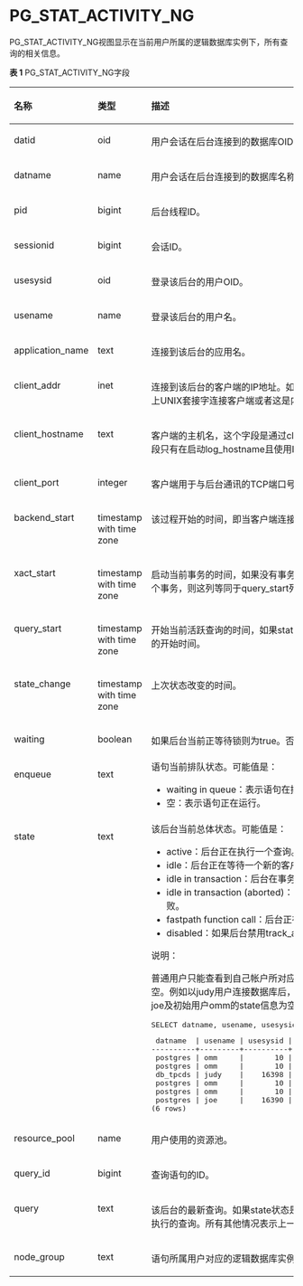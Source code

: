 # PG\_STAT\_ACTIVITY\_NG<a name="ZH-CN_TOPIC_0000001197514779"></a>

PG\_STAT\_ACTIVITY\_NG视图显示在当前用户所属的逻辑数据库实例下，所有查询的相关信息。

**表 1**  PG\_STAT\_ACTIVITY\_NG字段

<a name="zh-cn_topic_0059777972_tee2fe32d5a344ee0bf91021e20828899"></a>
<table><thead align="left"><tr id="zh-cn_topic_0059777972_r3ebd4546663a496ea635e034ce55ee0e"><th class="cellrowborder" valign="top" width="33.269999999999996%" id="mcps1.2.4.1.1"><p id="zh-cn_topic_0059777972_a0ad3fea1ca654b24bd7a85477f5c15ff"><a name="zh-cn_topic_0059777972_a0ad3fea1ca654b24bd7a85477f5c15ff"></a><a name="zh-cn_topic_0059777972_a0ad3fea1ca654b24bd7a85477f5c15ff"></a>名称</p>
</th>
<th class="cellrowborder" valign="top" width="18.279999999999998%" id="mcps1.2.4.1.2"><p id="zh-cn_topic_0059777972_aa572b0c58cc14891943d2627068c7b14"><a name="zh-cn_topic_0059777972_aa572b0c58cc14891943d2627068c7b14"></a><a name="zh-cn_topic_0059777972_aa572b0c58cc14891943d2627068c7b14"></a>类型</p>
</th>
<th class="cellrowborder" valign="top" width="48.449999999999996%" id="mcps1.2.4.1.3"><p id="zh-cn_topic_0059777972_a2726a44bf01549b4b583dc20a775e677"><a name="zh-cn_topic_0059777972_a2726a44bf01549b4b583dc20a775e677"></a><a name="zh-cn_topic_0059777972_a2726a44bf01549b4b583dc20a775e677"></a>描述</p>
</th>
</tr>
</thead>
<tbody><tr id="zh-cn_topic_0059777972_rf208f03c28194962997d97334eb4ce73"><td class="cellrowborder" valign="top" width="33.269999999999996%" headers="mcps1.2.4.1.1 "><p id="zh-cn_topic_0059777972_a3c0d3a92c7334476a0abf65843a2bf6c"><a name="zh-cn_topic_0059777972_a3c0d3a92c7334476a0abf65843a2bf6c"></a><a name="zh-cn_topic_0059777972_a3c0d3a92c7334476a0abf65843a2bf6c"></a>datid</p>
</td>
<td class="cellrowborder" valign="top" width="18.279999999999998%" headers="mcps1.2.4.1.2 "><p id="zh-cn_topic_0059777972_a5ee316aab1c24766a6d8d6a5113e8ae4"><a name="zh-cn_topic_0059777972_a5ee316aab1c24766a6d8d6a5113e8ae4"></a><a name="zh-cn_topic_0059777972_a5ee316aab1c24766a6d8d6a5113e8ae4"></a>oid</p>
</td>
<td class="cellrowborder" valign="top" width="48.449999999999996%" headers="mcps1.2.4.1.3 "><p id="zh-cn_topic_0059777972_ae5a2238d3ac74490b4b57f18552b33ca"><a name="zh-cn_topic_0059777972_ae5a2238d3ac74490b4b57f18552b33ca"></a><a name="zh-cn_topic_0059777972_ae5a2238d3ac74490b4b57f18552b33ca"></a>用户会话在后台连接到的数据库OID。</p>
</td>
</tr>
<tr id="zh-cn_topic_0059777972_r276e7d5e9a0547fb9f264ba45858cae8"><td class="cellrowborder" valign="top" width="33.269999999999996%" headers="mcps1.2.4.1.1 "><p id="zh-cn_topic_0059777972_a9239e0bd11e24345989a0ef489e3a8c5"><a name="zh-cn_topic_0059777972_a9239e0bd11e24345989a0ef489e3a8c5"></a><a name="zh-cn_topic_0059777972_a9239e0bd11e24345989a0ef489e3a8c5"></a>datname</p>
</td>
<td class="cellrowborder" valign="top" width="18.279999999999998%" headers="mcps1.2.4.1.2 "><p id="zh-cn_topic_0059777972_a62b8fb5c877d46ddba97fdb080747314"><a name="zh-cn_topic_0059777972_a62b8fb5c877d46ddba97fdb080747314"></a><a name="zh-cn_topic_0059777972_a62b8fb5c877d46ddba97fdb080747314"></a>name</p>
</td>
<td class="cellrowborder" valign="top" width="48.449999999999996%" headers="mcps1.2.4.1.3 "><p id="zh-cn_topic_0059777972_a97fc56f4b16a460c996d42f703180c56"><a name="zh-cn_topic_0059777972_a97fc56f4b16a460c996d42f703180c56"></a><a name="zh-cn_topic_0059777972_a97fc56f4b16a460c996d42f703180c56"></a>用户会话在后台连接到的数据库名称。</p>
</td>
</tr>
<tr id="zh-cn_topic_0059777972_rb92fde6d03d64f8b8a27137885f86829"><td class="cellrowborder" valign="top" width="33.269999999999996%" headers="mcps1.2.4.1.1 "><p id="zh-cn_topic_0059777972_ae5398d420a3143eb995b80bba6205b4a"><a name="zh-cn_topic_0059777972_ae5398d420a3143eb995b80bba6205b4a"></a><a name="zh-cn_topic_0059777972_ae5398d420a3143eb995b80bba6205b4a"></a>pid</p>
</td>
<td class="cellrowborder" valign="top" width="18.279999999999998%" headers="mcps1.2.4.1.2 "><p id="zh-cn_topic_0059777972_ad88acb7c39ed43c7976097a7f1a76a75"><a name="zh-cn_topic_0059777972_ad88acb7c39ed43c7976097a7f1a76a75"></a><a name="zh-cn_topic_0059777972_ad88acb7c39ed43c7976097a7f1a76a75"></a>bigint</p>
</td>
<td class="cellrowborder" valign="top" width="48.449999999999996%" headers="mcps1.2.4.1.3 "><p id="zh-cn_topic_0059777972_a1cd1edb6859941d19b1acc096b0c3b3d"><a name="zh-cn_topic_0059777972_a1cd1edb6859941d19b1acc096b0c3b3d"></a><a name="zh-cn_topic_0059777972_a1cd1edb6859941d19b1acc096b0c3b3d"></a>后台线程ID。</p>
</td>
</tr>
<tr id="row12605252131912"><td class="cellrowborder" valign="top" width="33.269999999999996%" headers="mcps1.2.4.1.1 "><p id="p146053528192"><a name="p146053528192"></a><a name="p146053528192"></a>sessionid</p>
</td>
<td class="cellrowborder" valign="top" width="18.279999999999998%" headers="mcps1.2.4.1.2 "><p id="p760535291917"><a name="p760535291917"></a><a name="p760535291917"></a>bigint</p>
</td>
<td class="cellrowborder" valign="top" width="48.449999999999996%" headers="mcps1.2.4.1.3 "><p id="p76051452111911"><a name="p76051452111911"></a><a name="p76051452111911"></a>会话ID。</p>
</td>
</tr>
<tr id="zh-cn_topic_0059777972_r60579e8eaaf24f51920527f6aaf90092"><td class="cellrowborder" valign="top" width="33.269999999999996%" headers="mcps1.2.4.1.1 "><p id="zh-cn_topic_0059777972_a91bbca399b6d43499bbbac8b4c16fdf6"><a name="zh-cn_topic_0059777972_a91bbca399b6d43499bbbac8b4c16fdf6"></a><a name="zh-cn_topic_0059777972_a91bbca399b6d43499bbbac8b4c16fdf6"></a>usesysid</p>
</td>
<td class="cellrowborder" valign="top" width="18.279999999999998%" headers="mcps1.2.4.1.2 "><p id="zh-cn_topic_0059777972_a972ad4a8ae3e4b339f528384d6c88d08"><a name="zh-cn_topic_0059777972_a972ad4a8ae3e4b339f528384d6c88d08"></a><a name="zh-cn_topic_0059777972_a972ad4a8ae3e4b339f528384d6c88d08"></a>oid</p>
</td>
<td class="cellrowborder" valign="top" width="48.449999999999996%" headers="mcps1.2.4.1.3 "><p id="zh-cn_topic_0059777972_a3b81447722cf4f85ac9f9bb338f088a2"><a name="zh-cn_topic_0059777972_a3b81447722cf4f85ac9f9bb338f088a2"></a><a name="zh-cn_topic_0059777972_a3b81447722cf4f85ac9f9bb338f088a2"></a>登录该后台的用户OID。</p>
</td>
</tr>
<tr id="zh-cn_topic_0059777972_r362b02d1b53b45b182fdb0451c702066"><td class="cellrowborder" valign="top" width="33.269999999999996%" headers="mcps1.2.4.1.1 "><p id="zh-cn_topic_0059777972_afdc1be659e8c43298ea84f479c8e95e8"><a name="zh-cn_topic_0059777972_afdc1be659e8c43298ea84f479c8e95e8"></a><a name="zh-cn_topic_0059777972_afdc1be659e8c43298ea84f479c8e95e8"></a>usename</p>
</td>
<td class="cellrowborder" valign="top" width="18.279999999999998%" headers="mcps1.2.4.1.2 "><p id="zh-cn_topic_0059777972_a6846252afc0a4b16ae788febc9240c5e"><a name="zh-cn_topic_0059777972_a6846252afc0a4b16ae788febc9240c5e"></a><a name="zh-cn_topic_0059777972_a6846252afc0a4b16ae788febc9240c5e"></a>name</p>
</td>
<td class="cellrowborder" valign="top" width="48.449999999999996%" headers="mcps1.2.4.1.3 "><p id="zh-cn_topic_0059777972_a652555efe5d54ad0bf1440fbb6f07ef1"><a name="zh-cn_topic_0059777972_a652555efe5d54ad0bf1440fbb6f07ef1"></a><a name="zh-cn_topic_0059777972_a652555efe5d54ad0bf1440fbb6f07ef1"></a>登录该后台的用户名。</p>
</td>
</tr>
<tr id="zh-cn_topic_0059777972_r5ca459d9313c49d8864803ff9949d86e"><td class="cellrowborder" valign="top" width="33.269999999999996%" headers="mcps1.2.4.1.1 "><p id="zh-cn_topic_0059777972_a284c1a65062b4e18bad2fc9ced7aa623"><a name="zh-cn_topic_0059777972_a284c1a65062b4e18bad2fc9ced7aa623"></a><a name="zh-cn_topic_0059777972_a284c1a65062b4e18bad2fc9ced7aa623"></a>application_name</p>
</td>
<td class="cellrowborder" valign="top" width="18.279999999999998%" headers="mcps1.2.4.1.2 "><p id="zh-cn_topic_0059777972_a80433bceb40c429eaceb9b60df7e201b"><a name="zh-cn_topic_0059777972_a80433bceb40c429eaceb9b60df7e201b"></a><a name="zh-cn_topic_0059777972_a80433bceb40c429eaceb9b60df7e201b"></a>text</p>
</td>
<td class="cellrowborder" valign="top" width="48.449999999999996%" headers="mcps1.2.4.1.3 "><p id="zh-cn_topic_0059777972_a0d408db3c0ea480ea1e02df2861e7514"><a name="zh-cn_topic_0059777972_a0d408db3c0ea480ea1e02df2861e7514"></a><a name="zh-cn_topic_0059777972_a0d408db3c0ea480ea1e02df2861e7514"></a>连接到该后台的应用名。</p>
</td>
</tr>
<tr id="zh-cn_topic_0059777972_rec0722281d94405f9deb809325d290d3"><td class="cellrowborder" valign="top" width="33.269999999999996%" headers="mcps1.2.4.1.1 "><p id="zh-cn_topic_0059777972_ae861b2106b7c469aa0f138075b033001"><a name="zh-cn_topic_0059777972_ae861b2106b7c469aa0f138075b033001"></a><a name="zh-cn_topic_0059777972_ae861b2106b7c469aa0f138075b033001"></a>client_addr</p>
</td>
<td class="cellrowborder" valign="top" width="18.279999999999998%" headers="mcps1.2.4.1.2 "><p id="zh-cn_topic_0059777972_a0df2ee40bb4b4f578835cdf7e533b600"><a name="zh-cn_topic_0059777972_a0df2ee40bb4b4f578835cdf7e533b600"></a><a name="zh-cn_topic_0059777972_a0df2ee40bb4b4f578835cdf7e533b600"></a>inet</p>
</td>
<td class="cellrowborder" valign="top" width="48.449999999999996%" headers="mcps1.2.4.1.3 "><p id="zh-cn_topic_0059777972_ae502af22046347fdb04acde911e56770"><a name="zh-cn_topic_0059777972_ae502af22046347fdb04acde911e56770"></a><a name="zh-cn_topic_0059777972_ae502af22046347fdb04acde911e56770"></a>连接到该后台的客户端的IP地址。如果此字段是null，它表明通过服务器机器上UNIX套接字连接客户端或者这是内部进程，如autovacuum。</p>
</td>
</tr>
<tr id="zh-cn_topic_0059777972_r674785086fc446f6b472225c4f45681d"><td class="cellrowborder" valign="top" width="33.269999999999996%" headers="mcps1.2.4.1.1 "><p id="zh-cn_topic_0059777972_ad8296c5dcf504a70ba3f0616dbfee4b0"><a name="zh-cn_topic_0059777972_ad8296c5dcf504a70ba3f0616dbfee4b0"></a><a name="zh-cn_topic_0059777972_ad8296c5dcf504a70ba3f0616dbfee4b0"></a>client_hostname</p>
</td>
<td class="cellrowborder" valign="top" width="18.279999999999998%" headers="mcps1.2.4.1.2 "><p id="zh-cn_topic_0059777972_a4e60b130e5c24becba30ce25e9b3d887"><a name="zh-cn_topic_0059777972_a4e60b130e5c24becba30ce25e9b3d887"></a><a name="zh-cn_topic_0059777972_a4e60b130e5c24becba30ce25e9b3d887"></a>text</p>
</td>
<td class="cellrowborder" valign="top" width="48.449999999999996%" headers="mcps1.2.4.1.3 "><p id="zh-cn_topic_0059777972_af4e02f01c0e74a08a3182dc94c80a43c"><a name="zh-cn_topic_0059777972_af4e02f01c0e74a08a3182dc94c80a43c"></a><a name="zh-cn_topic_0059777972_af4e02f01c0e74a08a3182dc94c80a43c"></a>客户端的主机名，这个字段是通过client_addr的反向DNS查找得到。这个字段只有在启动log_hostname且使用IP连接时才非空。</p>
</td>
</tr>
<tr id="zh-cn_topic_0059777972_row42029231212"><td class="cellrowborder" valign="top" width="33.269999999999996%" headers="mcps1.2.4.1.1 "><p id="zh-cn_topic_0059777972_p182025232120"><a name="zh-cn_topic_0059777972_p182025232120"></a><a name="zh-cn_topic_0059777972_p182025232120"></a>client_port</p>
</td>
<td class="cellrowborder" valign="top" width="18.279999999999998%" headers="mcps1.2.4.1.2 "><p id="zh-cn_topic_0059777972_p620213232017"><a name="zh-cn_topic_0059777972_p620213232017"></a><a name="zh-cn_topic_0059777972_p620213232017"></a>integer</p>
</td>
<td class="cellrowborder" valign="top" width="48.449999999999996%" headers="mcps1.2.4.1.3 "><p id="zh-cn_topic_0059777972_p02031923418"><a name="zh-cn_topic_0059777972_p02031923418"></a><a name="zh-cn_topic_0059777972_p02031923418"></a>客户端用于与后台通讯的TCP端口号，如果使用Unix套接字，则为-1。</p>
</td>
</tr>
<tr id="zh-cn_topic_0059777972_r541fdd8686da407c96f2509343538540"><td class="cellrowborder" valign="top" width="33.269999999999996%" headers="mcps1.2.4.1.1 "><p id="zh-cn_topic_0059777972_a4f52bdbfe93a430ba36479988f21b684"><a name="zh-cn_topic_0059777972_a4f52bdbfe93a430ba36479988f21b684"></a><a name="zh-cn_topic_0059777972_a4f52bdbfe93a430ba36479988f21b684"></a>backend_start</p>
</td>
<td class="cellrowborder" valign="top" width="18.279999999999998%" headers="mcps1.2.4.1.2 "><p id="zh-cn_topic_0059777972_ab807a50bbb4644bb9322b11414d7df23"><a name="zh-cn_topic_0059777972_ab807a50bbb4644bb9322b11414d7df23"></a><a name="zh-cn_topic_0059777972_ab807a50bbb4644bb9322b11414d7df23"></a>timestamp with time zone</p>
</td>
<td class="cellrowborder" valign="top" width="48.449999999999996%" headers="mcps1.2.4.1.3 "><p id="zh-cn_topic_0059777972_ac5aed19bdcb44b6291d6e250de35601b"><a name="zh-cn_topic_0059777972_ac5aed19bdcb44b6291d6e250de35601b"></a><a name="zh-cn_topic_0059777972_ac5aed19bdcb44b6291d6e250de35601b"></a>该过程开始的时间，即当客户端连接服务器时。</p>
</td>
</tr>
<tr id="zh-cn_topic_0059777972_row12950520145711"><td class="cellrowborder" valign="top" width="33.269999999999996%" headers="mcps1.2.4.1.1 "><p id="zh-cn_topic_0059777972_p119501720125717"><a name="zh-cn_topic_0059777972_p119501720125717"></a><a name="zh-cn_topic_0059777972_p119501720125717"></a>xact_start</p>
</td>
<td class="cellrowborder" valign="top" width="18.279999999999998%" headers="mcps1.2.4.1.2 "><p id="zh-cn_topic_0059777972_p15950420195713"><a name="zh-cn_topic_0059777972_p15950420195713"></a><a name="zh-cn_topic_0059777972_p15950420195713"></a>timestamp with time zone</p>
</td>
<td class="cellrowborder" valign="top" width="48.449999999999996%" headers="mcps1.2.4.1.3 "><p id="zh-cn_topic_0059777972_p13950172010576"><a name="zh-cn_topic_0059777972_p13950172010576"></a><a name="zh-cn_topic_0059777972_p13950172010576"></a>启动当前事务的时间，如果没有事务是活跃的，则为null。如果当前查询是首个事务，则这列等同于query_start列。</p>
</td>
</tr>
<tr id="zh-cn_topic_0059777972_r4ce382187d6843eda3e0bd45fabf08b6"><td class="cellrowborder" valign="top" width="33.269999999999996%" headers="mcps1.2.4.1.1 "><p id="zh-cn_topic_0059777972_a4bc773f3c8654882b500db870447039b"><a name="zh-cn_topic_0059777972_a4bc773f3c8654882b500db870447039b"></a><a name="zh-cn_topic_0059777972_a4bc773f3c8654882b500db870447039b"></a>query_start</p>
</td>
<td class="cellrowborder" valign="top" width="18.279999999999998%" headers="mcps1.2.4.1.2 "><p id="zh-cn_topic_0059777972_a87c322c7c720487e846ca7f1ee098420"><a name="zh-cn_topic_0059777972_a87c322c7c720487e846ca7f1ee098420"></a><a name="zh-cn_topic_0059777972_a87c322c7c720487e846ca7f1ee098420"></a>timestamp with time zone</p>
</td>
<td class="cellrowborder" valign="top" width="48.449999999999996%" headers="mcps1.2.4.1.3 "><p id="zh-cn_topic_0059777972_a076a2774541b40bf82ebb09a9fb85b95"><a name="zh-cn_topic_0059777972_a076a2774541b40bf82ebb09a9fb85b95"></a><a name="zh-cn_topic_0059777972_a076a2774541b40bf82ebb09a9fb85b95"></a>开始当前活跃查询的时间，如果state的值不是active，则这个值是上一个查询的开始时间。</p>
</td>
</tr>
<tr id="zh-cn_topic_0059777972_row53787245015"><td class="cellrowborder" valign="top" width="33.269999999999996%" headers="mcps1.2.4.1.1 "><p id="zh-cn_topic_0059777972_p123781246012"><a name="zh-cn_topic_0059777972_p123781246012"></a><a name="zh-cn_topic_0059777972_p123781246012"></a>state_change</p>
</td>
<td class="cellrowborder" valign="top" width="18.279999999999998%" headers="mcps1.2.4.1.2 "><p id="zh-cn_topic_0059777972_p17378102411018"><a name="zh-cn_topic_0059777972_p17378102411018"></a><a name="zh-cn_topic_0059777972_p17378102411018"></a>timestamp with time zone</p>
</td>
<td class="cellrowborder" valign="top" width="48.449999999999996%" headers="mcps1.2.4.1.3 "><p id="zh-cn_topic_0059777972_p737818248020"><a name="zh-cn_topic_0059777972_p737818248020"></a><a name="zh-cn_topic_0059777972_p737818248020"></a>上次状态改变的时间。</p>
</td>
</tr>
<tr id="zh-cn_topic_0059777972_r4b774825fd364d8e81cc2b5cd234a24a"><td class="cellrowborder" valign="top" width="33.269999999999996%" headers="mcps1.2.4.1.1 "><p id="zh-cn_topic_0059777972_a8d76f1f594bc43ef9ea7ddbf051c7a18"><a name="zh-cn_topic_0059777972_a8d76f1f594bc43ef9ea7ddbf051c7a18"></a><a name="zh-cn_topic_0059777972_a8d76f1f594bc43ef9ea7ddbf051c7a18"></a>waiting</p>
</td>
<td class="cellrowborder" valign="top" width="18.279999999999998%" headers="mcps1.2.4.1.2 "><p id="zh-cn_topic_0059777972_a0ba76922758f4cf99501824247599464"><a name="zh-cn_topic_0059777972_a0ba76922758f4cf99501824247599464"></a><a name="zh-cn_topic_0059777972_a0ba76922758f4cf99501824247599464"></a><span id="text19133555133014"><a name="text19133555133014"></a><a name="text19133555133014"></a>boolean</span></p>
</td>
<td class="cellrowborder" valign="top" width="48.449999999999996%" headers="mcps1.2.4.1.3 "><p id="zh-cn_topic_0059777972_abbf0584b0d574fa2943de929b6e976a3"><a name="zh-cn_topic_0059777972_abbf0584b0d574fa2943de929b6e976a3"></a><a name="zh-cn_topic_0059777972_abbf0584b0d574fa2943de929b6e976a3"></a>如果后台当前正等待锁则为true。否则为false。</p>
</td>
</tr>
<tr id="zh-cn_topic_0059777972_rd7bcc0d8b4ea459399825563008727aa"><td class="cellrowborder" valign="top" width="33.269999999999996%" headers="mcps1.2.4.1.1 "><p id="zh-cn_topic_0059777972_abe569fb5c312474dafb1a93dfc0827ce"><a name="zh-cn_topic_0059777972_abe569fb5c312474dafb1a93dfc0827ce"></a><a name="zh-cn_topic_0059777972_abe569fb5c312474dafb1a93dfc0827ce"></a>enqueue</p>
</td>
<td class="cellrowborder" valign="top" width="18.279999999999998%" headers="mcps1.2.4.1.2 "><p id="zh-cn_topic_0059777972_a2524ecf47dda42af9f62260198ab727f"><a name="zh-cn_topic_0059777972_a2524ecf47dda42af9f62260198ab727f"></a><a name="zh-cn_topic_0059777972_a2524ecf47dda42af9f62260198ab727f"></a>text</p>
</td>
<td class="cellrowborder" valign="top" width="48.449999999999996%" headers="mcps1.2.4.1.3 "><div class="p" id="ae99c0e5c2ca94a0a80a20fcf84ba6f8e"><a name="ae99c0e5c2ca94a0a80a20fcf84ba6f8e"></a><a name="ae99c0e5c2ca94a0a80a20fcf84ba6f8e"></a>语句当前排队状态。可能值是：<a name="ul1254815291343"></a><a name="ul1254815291343"></a><ul id="ul1254815291343"><li>waiting in queue：表示语句在排队中。</li><li>空：表示语句正在运行。</li></ul>
</div>
</td>
</tr>
<tr id="zh-cn_topic_0059777972_r243f105d184a4fd48900b27857070c15"><td class="cellrowborder" valign="top" width="33.269999999999996%" headers="mcps1.2.4.1.1 "><p id="zh-cn_topic_0059777972_ab1223e1ca67a4e7dbed54cf7d532683f"><a name="zh-cn_topic_0059777972_ab1223e1ca67a4e7dbed54cf7d532683f"></a><a name="zh-cn_topic_0059777972_ab1223e1ca67a4e7dbed54cf7d532683f"></a>state</p>
</td>
<td class="cellrowborder" valign="top" width="18.279999999999998%" headers="mcps1.2.4.1.2 "><p id="zh-cn_topic_0059777972_a0729ad3f1ed741e5a1641d4048cc08f1"><a name="zh-cn_topic_0059777972_a0729ad3f1ed741e5a1641d4048cc08f1"></a><a name="zh-cn_topic_0059777972_a0729ad3f1ed741e5a1641d4048cc08f1"></a>text</p>
</td>
<td class="cellrowborder" valign="top" width="48.449999999999996%" headers="mcps1.2.4.1.3 "><div class="p" id="zh-cn_topic_0059777972_a8b17bdadd4ca49d796ea95bdfa8fcaae"><a name="zh-cn_topic_0059777972_a8b17bdadd4ca49d796ea95bdfa8fcaae"></a><a name="zh-cn_topic_0059777972_a8b17bdadd4ca49d796ea95bdfa8fcaae"></a>该后台当前总体状态。可能值是：<a name="zh-cn_topic_0059777972_u755161387a854b46a73fd5d219a1acc3"></a><a name="zh-cn_topic_0059777972_u755161387a854b46a73fd5d219a1acc3"></a><ul id="zh-cn_topic_0059777972_u755161387a854b46a73fd5d219a1acc3"><li>active：后台正在执行一个查询。</li><li>idle：后台正在等待一个新的客户端命令。</li><li>idle in transaction：后台在事务中，但事务中没有语句在执行。</li><li>idle in transaction (aborted)：后台在事务中，但事务中有语句执行失败。</li><li>fastpath function call：后台正在执行一个fast-path函数。</li><li>disabled：如果后台禁用track_activities，则报告这个状态。</li></ul>
</div>
<div class="note" id="note191674411848"><a name="note191674411848"></a><a name="note191674411848"></a><span class="notetitle"> 说明： </span><div class="notebody"><p id="p2167841046"><a name="p2167841046"></a><a name="p2167841046"></a>普通用户只能查看到自己帐户所对应的会话状态。即其他帐户的state信息为空。例如以judy用户连接数据库后，在pg_stat_activity中查看到的普通用户joe及初始用户<span id="text1269720217410"><a name="text1269720217410"></a><a name="text1269720217410"></a>omm</span>的state信息为空：</p>
<pre class="screen" id="screen199102016171518"><a name="screen199102016171518"></a><a name="screen199102016171518"></a>SELECT datname, usename, usesysid, state,pid FROM pg_stat_activity_ng;</pre>
<pre class="screen" id="screen5189325101515"><a name="screen5189325101515"></a><a name="screen5189325101515"></a> datname  | usename | usesysid | state  |       pid
----------+---------+----------+--------+-----------------
 postgres | <span id="text97521922204116"><a name="text97521922204116"></a><a name="text97521922204116"></a>omm</span>     |       10 |        | 139968752121616
 postgres | <span id="text1844310236410"><a name="text1844310236410"></a><a name="text1844310236410"></a>omm</span>     |       10 |        | 139968903116560
 db_tpcds | judy    |    16398 | active | 139968391403280
 postgres | <span id="text314672414119"><a name="text314672414119"></a><a name="text314672414119"></a>omm</span>     |       10 |        | 139968643069712
 postgres | <span id="text4778162494110"><a name="text4778162494110"></a><a name="text4778162494110"></a>omm</span>     |       10 |        | 139968680818448
 postgres | joe     |    16390 |        | 139968563377936
(6 rows)</pre>
</div></div>
</td>
</tr>
<tr id="zh-cn_topic_0059777972_r4e79d12189944a3c8873b3cac8fe7511"><td class="cellrowborder" valign="top" width="33.269999999999996%" headers="mcps1.2.4.1.1 "><p id="zh-cn_topic_0059777972_a9d1e323ad2fe412fa48735617b6eab71"><a name="zh-cn_topic_0059777972_a9d1e323ad2fe412fa48735617b6eab71"></a><a name="zh-cn_topic_0059777972_a9d1e323ad2fe412fa48735617b6eab71"></a>resource_pool</p>
</td>
<td class="cellrowborder" valign="top" width="18.279999999999998%" headers="mcps1.2.4.1.2 "><p id="zh-cn_topic_0059777972_a854bdaa4137a4e5aaa61078d08d74fe0"><a name="zh-cn_topic_0059777972_a854bdaa4137a4e5aaa61078d08d74fe0"></a><a name="zh-cn_topic_0059777972_a854bdaa4137a4e5aaa61078d08d74fe0"></a>name</p>
</td>
<td class="cellrowborder" valign="top" width="48.449999999999996%" headers="mcps1.2.4.1.3 "><p id="zh-cn_topic_0059777972_a1357c82cfea64effaba41d2757ea150e"><a name="zh-cn_topic_0059777972_a1357c82cfea64effaba41d2757ea150e"></a><a name="zh-cn_topic_0059777972_a1357c82cfea64effaba41d2757ea150e"></a>用户使用的资源池。</p>
</td>
</tr>
<tr id="zh-cn_topic_0059777972_raec26980fecd4fa5b245a1a393ff2420"><td class="cellrowborder" valign="top" width="33.269999999999996%" headers="mcps1.2.4.1.1 "><p id="zh-cn_topic_0059777972_a7f9fa24370a54f6b89aa20a83e4f7e4e"><a name="zh-cn_topic_0059777972_a7f9fa24370a54f6b89aa20a83e4f7e4e"></a><a name="zh-cn_topic_0059777972_a7f9fa24370a54f6b89aa20a83e4f7e4e"></a>query_id</p>
</td>
<td class="cellrowborder" valign="top" width="18.279999999999998%" headers="mcps1.2.4.1.2 "><p id="zh-cn_topic_0059777972_ace8741fb0d77415e8a828f7d1e49bb5b"><a name="zh-cn_topic_0059777972_ace8741fb0d77415e8a828f7d1e49bb5b"></a><a name="zh-cn_topic_0059777972_ace8741fb0d77415e8a828f7d1e49bb5b"></a>bigint</p>
</td>
<td class="cellrowborder" valign="top" width="48.449999999999996%" headers="mcps1.2.4.1.3 "><p id="zh-cn_topic_0059777972_ae131771822e24d5a8dced7776e316af4"><a name="zh-cn_topic_0059777972_ae131771822e24d5a8dced7776e316af4"></a><a name="zh-cn_topic_0059777972_ae131771822e24d5a8dced7776e316af4"></a>查询语句的ID。</p>
</td>
</tr>
<tr id="zh-cn_topic_0059777972_row372145635812"><td class="cellrowborder" valign="top" width="33.269999999999996%" headers="mcps1.2.4.1.1 "><p id="zh-cn_topic_0059777972_p1472175615813"><a name="zh-cn_topic_0059777972_p1472175615813"></a><a name="zh-cn_topic_0059777972_p1472175615813"></a>query</p>
</td>
<td class="cellrowborder" valign="top" width="18.279999999999998%" headers="mcps1.2.4.1.2 "><p id="zh-cn_topic_0059777972_p16721563586"><a name="zh-cn_topic_0059777972_p16721563586"></a><a name="zh-cn_topic_0059777972_p16721563586"></a>text</p>
</td>
<td class="cellrowborder" valign="top" width="48.449999999999996%" headers="mcps1.2.4.1.3 "><p id="zh-cn_topic_0059777972_p2072195635818"><a name="zh-cn_topic_0059777972_p2072195635818"></a><a name="zh-cn_topic_0059777972_p2072195635818"></a>该后台的最新查询。如果state状态是active（活跃的），此字段显示当前正在执行的查询。所有其他情况表示上一个查询。</p>
</td>
</tr>
<tr id="row1697320349444"><td class="cellrowborder" valign="top" width="33.269999999999996%" headers="mcps1.2.4.1.1 "><p id="p13120145515310"><a name="p13120145515310"></a><a name="p13120145515310"></a>node_group</p>
</td>
<td class="cellrowborder" valign="top" width="18.279999999999998%" headers="mcps1.2.4.1.2 "><p id="p1412065518316"><a name="p1412065518316"></a><a name="p1412065518316"></a>text</p>
</td>
<td class="cellrowborder" valign="top" width="48.449999999999996%" headers="mcps1.2.4.1.3 "><p id="p1612017551314"><a name="p1612017551314"></a><a name="p1612017551314"></a>语句所属用户对应的逻辑数据库实例。</p>
</td>
</tr>
</tbody>
</table>
